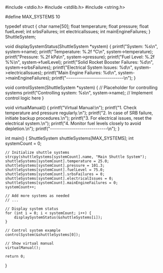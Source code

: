 #include <stdio.h>
#include <stdlib.h>
#include <string.h>

#define MAX_SYSTEMS 10

typedef struct {
    char name[50];
    float temperature;
    float pressure;
    float fuelLevel;
    int srbsFailures;
    int electricalIssues;
    int mainEngineFailures;
} ShuttleSystem;

void displaySystemStatus(ShuttleSystem *system) {
    printf("System: %s\n", system->name);
    printf("Temperature: %.2f °C\n", system->temperature);
    printf("Pressure: %.2f kPa\n", system->pressure);
    printf("Fuel Level: %.2f %%\n", system->fuelLevel);
    printf("Solid Rocket Booster Failures: %d\n", system->srbsFailures);
    printf("Electrical System Issues: %d\n", system->electricalIssues);
    printf("Main Engine Failures: %d\n", system->mainEngineFailures);
    printf("-----------------------------\n");
}

void controlSystem(ShuttleSystem *system) {
    // Placeholder for controlling systems
    printf("Controlling system: %s\n", system->name);
    // Implement control logic here
}

void virtualManual() {
    printf("Virtual Manual:\n");
    printf("1. Check temperature and pressure regularly.\n");
    printf("2. In case of SRB failure, initiate backup procedures.\n");
    printf("3. For electrical issues, reset the electrical system.\n");
    printf("4. Monitor fuel levels closely to avoid depletion.\n");
    printf("-----------------------------\n");
}

int main() {
    ShuttleSystem shuttleSystems[MAX_SYSTEMS];
    int systemCount = 0;

    // Initialize shuttle systems
    strcpy(shuttleSystems[systemCount].name, "Main Shuttle System");
    shuttleSystems[systemCount].temperature = 25.0;
    shuttleSystems[systemCount].pressure = 101.3;
    shuttleSystems[systemCount].fuelLevel = 75.0;
    shuttleSystems[systemCount].srbsFailures = 0;
    shuttleSystems[systemCount].electricalIssues = 0;
    shuttleSystems[systemCount].mainEngineFailures = 0;
    systemCount++;

    // Add more systems as needed
    // ...

    // Display system status
    for (int i = 0; i < systemCount; i++) {
        displaySystemStatus(&shuttleSystems[i]);
    }

    // Control system example
    controlSystem(&shuttleSystems[0]);

    // Show virtual manual
    virtualManual();

    return 0;
}
